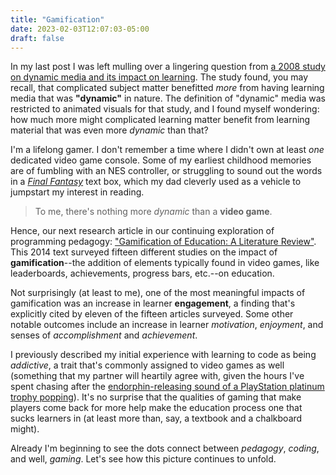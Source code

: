 ```yaml
---
title: "Gamification"
date: 2023-02-03T12:07:03-05:00
draft: false
---
```


In my last post I was left mulling over a lingering question from [a 2008 study on dynamic media and its impact on learning](https://www.jstor.org/stable/pdf/jeductechsoci.11.1.279.pdf). The study found, you may recall, that complicated subject matter benefitted *more* from having learning media that was **"dynamic"** in nature. The definition of "dynamic" media was restricted to animated visuals for that study, and I found myself wondering: how much more might complicated learning matter benefit from learning material that was even more *dynamic* than that?

I'm a lifelong gamer. I don't remember a time where I didn't own at least *one* dedicated video game console. Some of my earliest childhood memories are of fumbling with an NES controller, or struggling to sound out the words in a [*Final Fantasy*](https://en.wikipedia.org/wiki/Final_Fantasy_(video_game)) text box, which my dad cleverly used as a vehicle to jumpstart my interest in reading.

> To me, there's nothing more *dynamic* than a **video game**.

Hence, our next research article in our continuing exploration of programming pedagogy: ["Gamification of Education: A Literature Review"](https://link.springer.com/chapter/10.1007/978-3-319-07293-7_39). This 2014 text surveyed fifteen different studies on the impact of **gamification**--the addition of elements typically found in video games, like leaderboards, achievements, progress bars, etc.--on education.

Not surprisingly (at least to me), one of the most meaningful impacts of gamification was an increase in learner **engagement**, a finding that's explicitly cited by eleven of the fifteen articles surveyed. Some other notable outcomes include an increase in learner *motivation*, *enjoyment*, and senses of *accomplishment* and *achievement*.

I previously described my initial experience with learning to code as being *addictive*, a trait that's commonly assigned to video games as well (something that my partner will heartily agree with, given the hours I've spent chasing after the [endorphin-releasing sound of a PlayStation platinum trophy popping](https://www.youtube.com/watch?v=ILhMsCd6hUY)). It's no surprise that the qualities of gaming that make players come back for more help make the education process one that sucks learners in (at least more than, say, a textbook and a chalkboard might).

Already I'm beginning to see the dots connect between *pedagogy*, *coding*, and well, *gaming*. Let's see how this picture continues to unfold.
